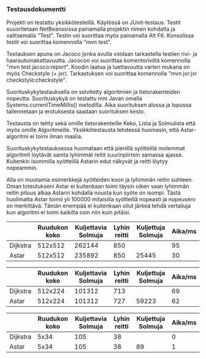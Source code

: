 ### Testausdokumentti

Projekti on testattu yksikkötesteillä. Käytössä on JUnit-testaus. Testit suuoritetaan NetBeanssissa painamalla projektin nimen kohdalta ja valitsemalla "Test". Testin voi suorittaa myös painamalla Alt F6. Konsolissa testit voi suorittaa komennolla "mvn test".

Testauksen apuna on Jacoco jonka avulla voidaan tarkastella testien rivi- ja haarautumakattavuutta. Jacocon voi suorittaa komentoriviltä komennolla "mvn test jacoco:report". Koodin laatua ja luettavuutta varten mukana on myös Checkstyle (+ jxr). Tarkastuksen voi suorittaa komennolla "mvn jxr:jxr checkstyle:checkstyle".

Suorituskykytestauksella on selvitetty algoritmien ja tietorakenteiden nopeutta. Suorituskykyä on testattu mm Javan omalla Systems.currentTimeMillis() metodilla. Aika suorituksen alussa ja lopussa tallennetaan ja erotuksesta saadaan suorituksen kesto.

Testausta on tehty sekä omille tietorakenteille Keko, Lista ja Solmulista että myös omille Algoritmeille. Yksikkötestausta tehdessä huomasin, että Astar-algoritmi ei toimi ilman maalia. 

Suorituskykytestauksessa huomataan että pienillä syötteillä molemmat algoritmit löytävät samta lyhimmät reitit suurinpiirtein samassa ajassa. Kuitenkin isommilla syötteillä Astarin edut näkyvät ja reitti löytyy nopeammin. 

Alla on muutamia esimerkkejä syötteiden koon ja lyhimmän reitin suhteen. Oman toteutukseni Astar ei kuitenkaan toimi täysin oiken vaan lyhimmän reitin pituus alkaa Astarin kohdalla nousta kun syöte on isompi. Tästä huolimatta Astar toimii yli 100000 mitaisilla syötteillä nopeasti ja nopeusero on merkittävä. Tämän enempää ei kuitenkaan ollut järkeä tehdä vertailuja kun algoritmi ei toimi kaikilta osin niin kuin pitäisi.


|      | Ruudukon koko | Kuljettavia Solmuja | Lyhin reitti| Kuljettuja Solmuja| Aika/ms
|---|---|----|---|---|---|
|Dijkstra|512x512|262144|850||95|
|Astar|512x512|235892|850|25445|30|



|      | Ruudukon koko | Kuljettavia Solmuja | Lyhin reitti| Kuljettuja Solmuja| Aika/ms
|---|---|----|---|---|---|
|Dijkstra|512x224|101312|713||69|
|Astar|512x224|101312|727|59223|62|



|      | Ruudukon koko | Kuljettavia Solmuja | Lyhin reitti| Kuljettuja Solmuja| Aika/ms
|---|---|----|---|---|---|
|Dijkstra|5x34|105|38||0|
|Astar|5x34|105|38|89|1|










